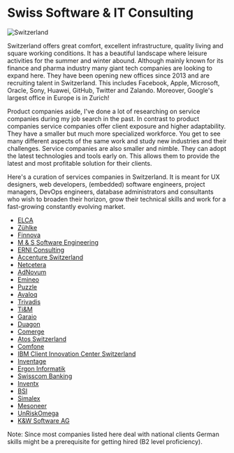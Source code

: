 # Swiss Software & IT Consulting
<img src="https://i.ibb.co/4dXSSxb/IMG-20200801-152022.jpg" alt="Switzerland">


Switzerland offers great comfort, excellent infrastructure, quality living and square working conditions. It has a beautiful landscape where leisure activities for the summer and winter abound. Although mainly known for its finance and pharma industry many giant tech companies are looking to expand here. They have been opening new offices since 2013 and are recruiting talent in Switzerland. This includes Facebook, Apple, Microsoft, Oracle, Sony, Huawei, GitHub, Twitter and Zalando. Moreover, Google's largest office in Europe is in Zurich!

Product companies aside, I've done a lot of researching on service companies during my job search in the past. In contrast to product companies service companies offer client exposure and higher adaptability. They have a smaller but much more specialized workforce. You get to see many different aspects of the same work and study new industries and their challenges. Service companies are also smaller and nimble. They can adopt the latest technologies and tools early on. This allows them to provide the latest and most profitable solution for their clients.

Here's a curation of services companies in Switzerland. It is meant for UX designers, web developers, (embedded) software engineers, project managers, DevOps engineers, database administrators and consultants who wish to broaden their horizon, grow their technical skills and work for a fast-growing constantly evolving market.

* [ELCA](https://www.elca.ch/en)
* [Zühlke](https://www.zuehlke.com/en)
* [Finnova](https://www.finnova.com/en/home-en.html)
* [M & S Software Engineering](https://www.m-s.ch/)
* [ERNI Consulting](https://www.betterask.erni/)
* [Accenture Switzerland](https://www.accenture.com/ch-en)
* [Netcetera](https://www.netcetera.com/home.html)
* [AdNovum](https://www.adnovum.ch/)
* [Emineo](https://www.emineo.ch/)
* [Puzzle](https://www.puzzle.ch/de/home)
* [Avaloq](https://www.avaloq.com/en/home)
* [Trivadis](https://www.trivadis.com/de/)
* [Ti&M](https://www.ti8m.com/)
* [Garaio](https://www.garaio-rem.ch/)
* [Duagon](https://www.duagon.com/)
* [Comerge](https://www.comerge.net/en/)
* [Atos Switzerland](https://jobs.atos.net/go/Jobs-in-Switzerland/3687201/)
* [Comfone](https://www.comfone.com/)
* [IBM Client Innovation Center Switzerland](https://www.ibm.com/employment/ciceurope/ch-en)
* [Inventage](https://inventage.com/)
* [Ergon Informatik](https://ergon.ch/de)
* [Swisscom Banking](https://www.swisscom.ch/en/business/enterprise/offer/banking.html)
* [Inventx](https://inventx.ch/)
* [BSI](https://www.bsi-software.com/de-ch)
* [Simalex](https://www.simalex.ch/)
* [Mesoneer](https://www.mesoneer.io/de/)
* [UnRiskOmega](https://www.unriskomega.com/)
* [K&W Software AG](https://kwsoft.ch/)

Note: Since most companies listed here deal with national clients German skills might be a prerequisite for getting hired (B2 level proficiency).
